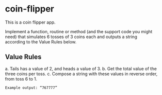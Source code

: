 # coin-flipper

This is a coin flipper app.

Implement a function, routine or method (and the support code you might need)
that simulates 6 tosses of 3 coins each and outputs a string according to the
Value Rules below. 

## Value Rules

 a. Tails has a value of 2, and heads a value of 3.
 b. Get the total value of the three coins per toss.
 c. Compose a string with these values in reverse order, from toss 6 to 1.

    Example output: “767777” 
